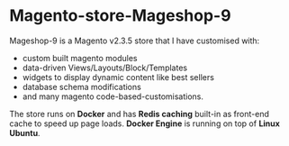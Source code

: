 # Magento-store-Mageshop-9

Mageshop-9 is a Magento v2.3.5 store that I have customised with:
- custom built magento modules
- data-driven Views/Layouts/Block/Templates
- widgets to display dynamic content like best sellers
- database schema modifications
- and many magento code-based-customisations.

The store runs on **Docker** and has **Redis caching** built-in as front-end cache to speed up page loads. **Docker Engine** is running on top of **Linux Ubuntu**.
